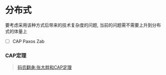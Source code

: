 # 分布式

要考虑采用该种方式后带来的技术复杂度的问题, 当前的问题需不需要上升到分布式的体量上

- [ ] CAP Paxos Zab 
### CAP定理
> [码农翻身:张大胖和CAP定理](https://mp.weixin.qq.com/s?__biz=MzAxOTc0NzExNg==&mid=2665513560&idx=1&sn=ba861726537c57bd34253cbce010b5fe&chksm=80d67a1bb7a1f30df37905ce979504aa132dcaef59075577ff52f45f057734825a59f6de75c9&scene=21#wechat_redirect)
